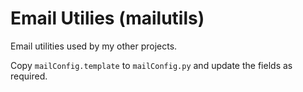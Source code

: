# Email Utilies (mailutils)
Email utilities used by my other projects.

Copy `mailConfig.template` to `mailConfig.py` and update the fields as required.

